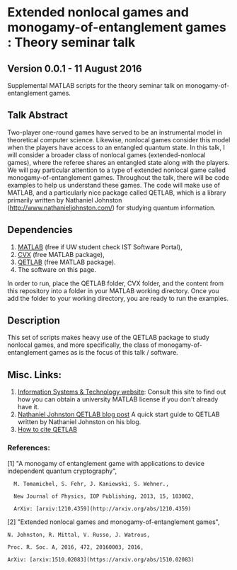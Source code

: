 # Extended nonlocal games and monogamy-of-entanglement games : Theory seminar talk
## Version 0.0.1 - 11 August 2016

Supplemental MATLAB scripts for the theory seminar talk on monogamy-of-entanglement games.

## Talk Abstract

Two-player one-round games have served to be an instrumental model in theoretical computer science. 
Likewise, nonlocal games consider this model when the players have access to an entangled quantum state. 
In this talk, I will consider a broader class of nonlocal games (extended-nonlocal games), where the 
referee shares an entangled state along with the players. We will pay particular attention to a type of 
extended nonlocal game called monogamy-of-entanglement games. Throughout the talk, there will be code 
examples to help us understand these games. The code will make use of MATLAB, and a particularly nice 
package called QETLAB, which is a library primarily written by Nathaniel Johnston (http://www.nathanieljohnston.com/) 
for studying quantum information. 

## Dependencies

1. [MATLAB](http://www.mathworks.com/products/matlab/) (free if UW student check IST Software Portal),
2. [CVX](http://cvxr.com/cvx/download/) (free MATLAB package),
3. [QETLAB](http://www.qetlab.com/Main_Page) (free MATLAB package).
4. The software on this page. 

In order to run, place the QETLAB folder, CVX folder, and the content from this repository into a folder in your MATLAB working directory. 
Once you add the folder to your working directory, you are ready to run the examples. 

## Description

This set of scripts makes heavy use of the QETLAB package to study nonlocal games, and more specifically, 
the class of monogamy-of-entanglement games as is the focus of this talk / software. 

## Misc. Links:

1. [Information Systems & Technology website](https://uwaterloo.ca/information-systems-technology/services/software-faculty-and-staff/licensed-software-university-waterloo):
Consult this site to find out how you can obtain a university MATLAB license if you don't already have it. 
2. [Nathaniel Johnston QETLAB blog post](http://www.njohnston.ca/2015/04/introducing-qetlab-a-matlab-toolbox-for-quantum-entanglement/) A quick start guide to QETLAB
written by Nathaniel Johnston on his blog. 
3. [How to cite QETLAB](http://www.qetlab.com/How_to_cite)

### References:

[1] "A monogamy of entanglement game with applications to device independent quantum cryptography",
     
	  M. Tomamichel, S. Fehr, J. Kaniewski, S. Wehner.,
	  
	  New Journal of Physics, IOP Publishing, 2013, 15, 103002,
	  
	  ArXiv: [arxiv:1210.4359](http://arxiv.org/abs/1210.4359)

[2] "Extended nonlocal games and monogamy-of-entanglement games", 

	N. Johnston, R. Mittal, V. Russo, J. Watrous,
	
	Proc. R. Soc. A, 2016, 472, 20160003, 2016,

	ArXiv: [arxiv:1510.02083](https://arxiv.org/abs/1510.02083)
	 	 